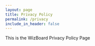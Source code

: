 ```yaml
---
layout: page
title: Privacy Policy
permalink: /privacy
include_in_header: false
---
```


This is the WizBoard Privacy Policy Page
